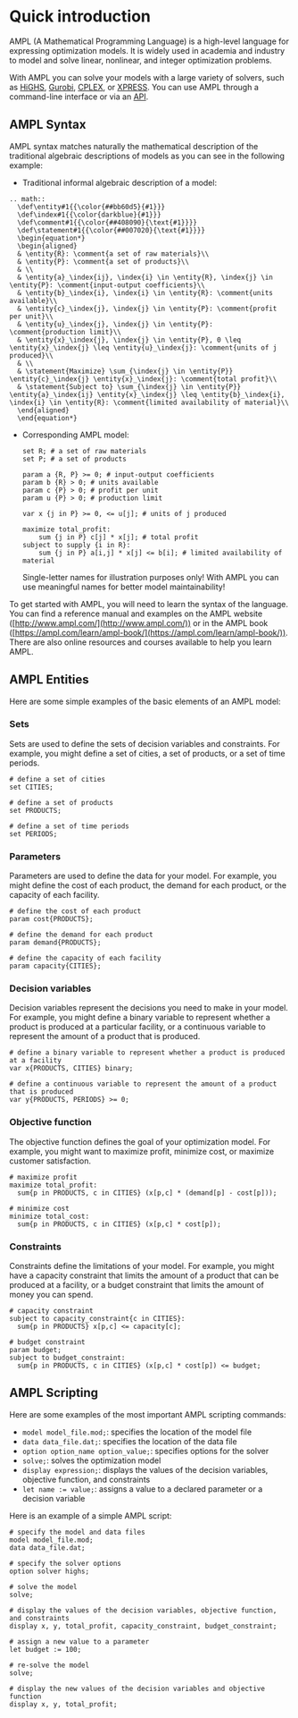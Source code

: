 # Quick introduction

AMPL (A Mathematical Programming Language) is a high-level language for expressing optimization models. It is widely used in academia and industry to model and solve linear, nonlinear, and integer optimization problems.

With AMPL you can solve your models with a large variety of solvers, such as [HiGHS](https://ampl.com/products/solvers/open-source-solvers/), [Gurobi](https://ampl.com/products/solvers/solvers-we-sell/gurobi/), [CPLEX](https://ampl.com/products/solvers/solvers-we-sell/cplex/), or [XPRESS](https://ampl.com/products/solvers/solvers-we-sell/xpress/). You can
use AMPL through a command-line interface or via an [API](apis.md).

## AMPL Syntax

AMPL syntax matches naturally the mathematical description of the traditional algebraic descriptions
of models as you can see in the following example:

- Traditional informal algebraic description of a model:

```{eval-rst}
.. math::
  \def\entity#1{{\color{##bb60d5}{#1}}}
  \def\index#1{{\color{darkblue}{#1}}}
  \def\comment#1{{\color{##408090}{\text{#1}}}}
  \def\statement#1{{\color{##007020}{\text{#1}}}}
  \begin{equation*}
  \begin{aligned}
  & \entity{R}: \comment{a set of raw materials}\\
  & \entity{P}: \comment{a set of products}\\
  & \\
  & \entity{a}_\index{ij}, \index{i} \in \entity{R}, \index{j} \in \entity{P}: \comment{input-output coefficients}\\
  & \entity{b}_\index{i}, \index{i} \in \entity{R}: \comment{units available}\\
  & \entity{c}_\index{j}, \index{j} \in \entity{P}: \comment{profit per unit}\\
  & \entity{u}_\index{j}, \index{j} \in \entity{P}: \comment{production limit}\\
  & \entity{x}_\index{j}, \index{j} \in \entity{P}, 0 \leq \entity{x}_\index{j} \leq \entity{u}_\index{j}: \comment{units of j produced}\\
  & \\
  & \statement{Maximize} \sum_{\index{j} \in \entity{P}} \entity{c}_\index{j} \entity{x}_\index{j}: \comment{total profit}\\
  & \statement{Subject to} \sum_{\index{j} \in \entity{P}} \entity{a}_\index{ij} \entity{x}_\index{j} \leq \entity{b}_\index{i}, \index{i} \in \entity{R}: \comment{limited availability of material}\\
  \end{aligned}
  \end{equation*}
```

- Corresponding AMPL model:

  ```ampl
  set R; # a set of raw materials
  set P; # a set of products
  
  param a {R, P} >= 0; # input-output coefficients
  param b {R} > 0; # units available
  param c {P} > 0; # profit per unit
  param u {P} > 0; # production limit

  var x {j in P} >= 0, <= u[j]; # units of j produced

  maximize total_profit:
      sum {j in P} c[j] * x[j]; # total profit
  subject to supply {i in R}:
      sum {j in P} a[i,j] * x[j] <= b[i]; # limited availability of material
  ```
  Single-letter names for illustration purposes only! With AMPL you can use meaningful names for better model maintainability!

To get started with AMPL, you will need to learn the syntax of the language. You can find a reference manual and examples on the AMPL website ([http://www.ampl.com/](http://www.ampl.com/)) or in the AMPL book ([https://ampl.com/learn/ampl-book/](https://ampl.com/learn/ampl-book/)). There are also online resources and courses available to help you learn AMPL.

## AMPL Entities

Here are some simple examples of the basic elements of an AMPL model:

### Sets

Sets are used to define the sets of decision variables and constraints. For example, you might define a set of cities, a set of products, or a set of time periods.

```ampl
# define a set of cities
set CITIES;

# define a set of products
set PRODUCTS;

# define a set of time periods
set PERIODS;
```

### Parameters

Parameters are used to define the data for your model. For example, you might define the cost of each product, the demand for each product, or the capacity of each facility.

```ampl
# define the cost of each product
param cost{PRODUCTS};

# define the demand for each product
param demand{PRODUCTS};

# define the capacity of each facility
param capacity{CITIES};
```

### Decision variables

Decision variables represent the decisions you need to make in your model. For example, you might define a binary variable to represent whether a product is produced at a particular facility, or a continuous variable to represent the amount of a product that is produced.

```ampl
# define a binary variable to represent whether a product is produced at a facility
var x{PRODUCTS, CITIES} binary;

# define a continuous variable to represent the amount of a product that is produced
var y{PRODUCTS, PERIODS} >= 0;
```

### Objective function

The objective function defines the goal of your optimization model. For example, you might want to maximize profit, minimize cost, or maximize customer satisfaction.

```ampl
# maximize profit
maximize total_profit:
  sum{p in PRODUCTS, c in CITIES} (x[p,c] * (demand[p] - cost[p]));

# minimize cost
minimize total_cost:
  sum{p in PRODUCTS, c in CITIES} (x[p,c] * cost[p]);
```

### Constraints

Constraints define the limitations of your model. For example, you might have a capacity constraint that limits the amount of a product that can be produced at a facility, or a budget constraint that limits the amount of money you can spend.

```ampl
# capacity constraint
subject to capacity_constraint{c in CITIES}:
  sum{p in PRODUCTS} x[p,c] <= capacity[c];

# budget constraint
param budget;
subject to budget_constraint:
  sum{p in PRODUCTS, c in CITIES} (x[p,c] * cost[p]) <= budget;
```

## AMPL Scripting

Here are some examples of the most important AMPL scripting commands:
- `model model_file.mod;`: specifies the location of the model file
- `data data_file.dat;`: specifies the location of the data file
- `option option_name option_value;`: specifies options for the solver
- `solve;`: solves the optimization model
- `display expression;`: displays the values of the decision variables, objective function, and constraints
- `let name := value;`: assigns a value to a declared parameter or a decision variable

Here is an example of a simple AMPL script:
```ampl
# specify the model and data files
model model_file.mod;
data data_file.dat;

# specify the solver options
option solver highs;

# solve the model
solve;

# display the values of the decision variables, objective function, and constraints
display x, y, total_profit, capacity_constraint, budget_constraint;

# assign a new value to a parameter
let budget := 100;

# re-solve the model
solve;

# display the new values of the decision variables and objective function
display x, y, total_profit;
```